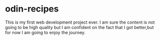 # odin-recipes
This is my first web development project ever. I am sure the content is not going to be high quality but I am confident on the fact that I got better,but for now I am going to enjoy the journey.